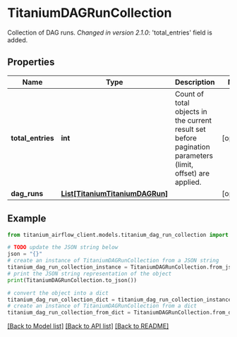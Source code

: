 # TitaniumDAGRunCollection

Collection of DAG runs.  *Changed in version 2.1.0*&#58; 'total_entries' field is added. 

## Properties

Name | Type | Description | Notes
------------ | ------------- | ------------- | -------------
**total_entries** | **int** | Count of total objects in the current result set before pagination parameters (limit, offset) are applied.  | [optional] 
**dag_runs** | [**List[TitaniumTitaniumDAGRun]**](TitaniumDAGRun.md) |  | [optional] 

## Example

```python
from titanium_airflow_client.models.titanium_dag_run_collection import TitaniumDAGRunCollection

# TODO update the JSON string below
json = "{}"
# create an instance of TitaniumDAGRunCollection from a JSON string
titanium_dag_run_collection_instance = TitaniumDAGRunCollection.from_json(json)
# print the JSON string representation of the object
print(TitaniumDAGRunCollection.to_json())

# convert the object into a dict
titanium_dag_run_collection_dict = titanium_dag_run_collection_instance.to_dict()
# create an instance of TitaniumDAGRunCollection from a dict
titanium_dag_run_collection_from_dict = TitaniumDAGRunCollection.from_dict(titanium_dag_run_collection_dict)
```
[[Back to Model list]](../README.md#documentation-for-models) [[Back to API list]](../README.md#documentation-for-api-endpoints) [[Back to README]](../README.md)


